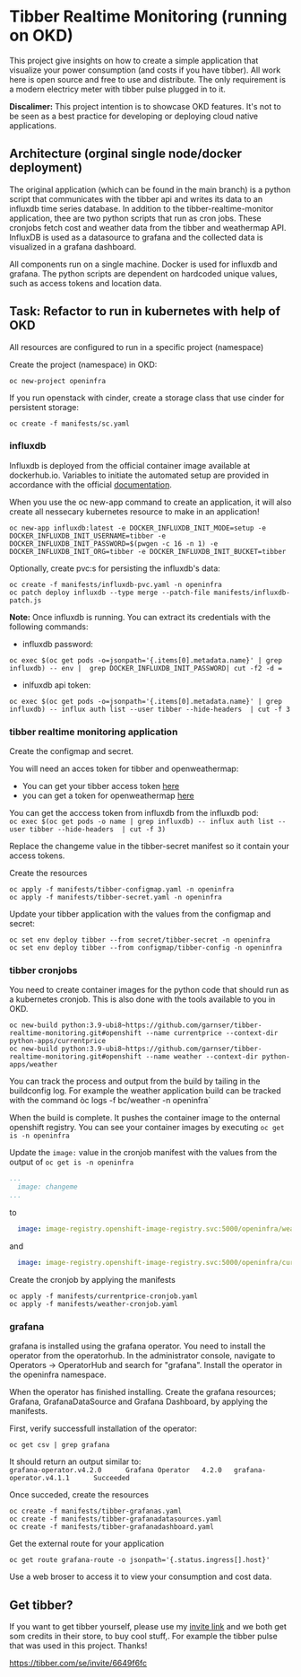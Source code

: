 # Tibber Realtime Monitoring (running on OKD)

This project give insights on how to create a simple application that visualize your power consumption (and costs if you have tibber). All work here is open source and free to use and distribute. The only requirement is a modern electricy meter with tibber pulse plugged in to it.

**Discalimer:** This project intention is to showcase OKD features. It's not to be seen as a best practice for developing or deploying cloud native applications. 

## Architecture (orginal single node/docker deployment)
The original application (which can be found in the main branch) is a python script that communicates with the tibber api and writes its data to an influxdb time series database. In addition to the tibber-realtime-monitor application, thee are two python scripts that run as cron jobs. These cronjobs fetch cost and weather data from the tibber and weathermap API. InfluxDB is used as a datasource to grafana and the collected data is visualized in a grafana dashboard.

All components run on a single machine. Docker is used for influxdb and grafana. The python scripts are dependent on hardcoded unique values, such as access tokens and location data.

## Task: Refactor to run in kubernetes with help of OKD

All resources are configured to run in a specific project (namespace)

Create the project (namespace) in OKD:

``` 
oc new-project openinfra
```

If you run openstack with cinder, create a storage class that use cinder for persistent storage:

```
oc create -f manifests/sc.yaml
```

### influxdb
Influxdb is deployed from the official container image available at dockerhub.io. Variables to initiate the automated setup are provided in accordance with the official [documentation](https://hub.docker.com/_/influxdb).

When you use the oc new-app command to create an application, it will also create all nessecary kubernetes resource to make in an application! 

```
oc new-app influxdb:latest -e DOCKER_INFLUXDB_INIT_MODE=setup -e DOCKER_INFLUXDB_INIT_USERNAME=tibber -e DOCKER_INFLUXDB_INIT_PASSWORD=$(pwgen -c 16 -n 1) -e DOCKER_INFLUXDB_INIT_ORG=tibber -e DOCKER_INFLUXDB_INIT_BUCKET=tibber
```

Optionally, create pvc:s for persisting the influxdb's data:
```
oc create -f manifests/influxdb-pvc.yaml -n openinfra
oc patch deploy influxdb --type merge --patch-file manifests/influxdb-patch.js
```

**Note:** Once influxdb is running. You can extract its credentials with the following commands:

 - influxdb password:
```
oc exec $(oc get pods -o=jsonpath='{.items[0].metadata.name}' | grep influxdb) -- env |  grep DOCKER_INFLUXDB_INIT_PASSWORD| cut -f2 -d =
```
 - inlfuxdb api token:
```
oc exec $(oc get pods -o=jsonpath='{.items[0].metadata.name}' | grep influxdb) -- influx auth list --user tibber --hide-headers  | cut -f 3
```

### tibber realtime monitoring application
Create the configmap and secret.

You will need an acces token for tibber and openweathermap:

- You can get your tibber access token [here](https://developer.tibber.com/settings/accesstoken)
- you can get a token for openweathermap [here](https://openweathermap.org/)

You can get the acccess token from influxdb from the influxdb pod:<br>
`oc exec $(oc get pods -o name | grep influxdb) -- influx auth list --user tibber --hide-headers  | cut -f 3)`

Replace the changeme value in the tibber-secret manifest so it contain your access tokens.

Create the resources
```
oc apply -f manifests/tibber-configmap.yaml -n openinfra
oc apply -f manifests/tibber-secret.yaml -n openinfra
```

Update your tibber application with the values from the configmap and secret:
```
oc set env deploy tibber --from secret/tibber-secret -n openinfra
oc set env deploy tibber --from configmap/tibber-config -n openinfra
```
### tibber cronjobs
You need to create container images for the python code that should run as a kubernetes cronjob. This is also done with the tools available to you in OKD.

```
oc new-build python:3.9-ubi8~https://github.com/garnser/tibber-realtime-monitoring.git#openshift --name currentprice --context-dir python-apps/currentprice
oc new-build python:3.9-ubi8~https://github.com/garnser/tibber-realtime-monitoring.git#openshift --name weather --context-dir python-apps/weather
```

You can track the process and output from the build by tailing in the buildconfig log. For example the weather application build can be tracked with the command òc logs -f bc/weather -n openinfra`

When the build is complete. It pushes the container image to the onternal openshift registry. You can see your container images by executing `oc get is -n openinfra`

Update the `image:` value in the cronjob manifest with the values from the output of `oc get is -n openinfra`

```yaml
...
  image: changeme
...
```
to
```yaml
  image: image-registry.openshift-image-registry.svc:5000/openinfra/weather
```
and 
```yaml
  image: image-registry.openshift-image-registry.svc:5000/openinfra/currentprice
```

Create the cronjob by applying the manifests
```
oc apply -f manifests/currentprice-cronjob.yaml
oc apply -f manifests/weather-cronjob.yaml
```

### grafana
grafana is installed using the grafana operator. You need to install the operator from the operatorhub. In the administrator console, navigate to Operators -> OperatorHub and search for "grafana". Install the operator in the openinfra namespace.

When the operator has finished installing. Create the grafana resources; Grafana, GrafanaDataSource and Grafana Dashboard, by applying the manifests.

First, verify successfull installation of the operator:

`oc get csv | grep grafana`

It should return an output similar to:<br>
`grafana-operator.v4.2.0      Grafana Operator   4.2.0   grafana-operator.v4.1.1      Succeeded`

Once succeded, create the resources
```
oc create -f manifests/tibber-grafanas.yaml
oc create -f manifests/tibber-grafanadatasources.yaml
oc create -f manifests/tibber-grafanadashboard.yaml
```
Get the external route for your application

`oc get route grafana-route -o jsonpath='{.status.ingress[].host}'`

Use a web broser to access it to view your consumption and cost data.

## Get tibber?
If you want to get tibber yourself, please use my [invite link](https://tibber.com/se/invite/6649f6fc) and we both get som credits in their store, to buy cool stuff,. For example the tibber pulse that was used in this project. Thanks!

https://tibber.com/se/invite/6649f6fc
